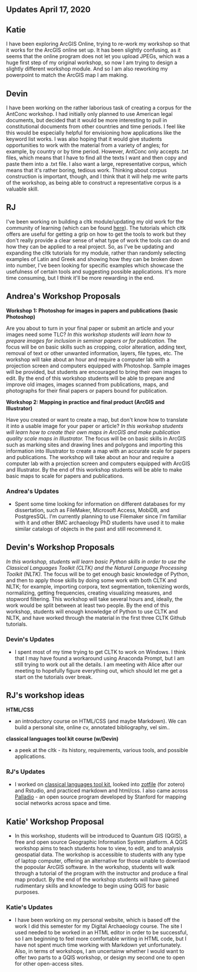 ## Updates April 17, 2020

## Katie

I have been exploring ArcGIS Online, trying to re-work my workshop so that it works for the ArcGIS online set up. It has been slightly confusing, as it seems that the online program does not let you upload JPEGs, which was a huge first step of my original workshop, so now I am trying to design a slightly different workshop module. And so I am also reworking my powerpoint to match the ArcGIS map I am making. 


## Devin

I have been working on the rather laborious task of creating a corpus for the AntConc workshop. I had initially only planned to use American legal documents, but decided that it would be more interesting to pull in constitutional documents from other countries and time periods. I feel like this would be especially helpful for envisioning how applications like the keyword list works. I was also hoping that it would give students opportunities to work with the material from a variety of angles; for example, by country or by time period. However, AntConc only accepts .txt files, which means that I have to find all the texts I want and then copy and paste them into a .txt file. I also want a large, representative corpus, which means that it's rather boring, tedious work. Thinking about corpus construction is important, though, and I think that it will help me write parts of the workshop, as being able to construct a representative corpus is a valuable skill.

## RJ

I've been working on building a cltk module/updating my old work for the community of learning (which can be found [here](https://github.com/rjbarnesca/Col.cltk/blob/master/syllabus.md)). The tutorials which cltk offers are useful for getting a grip on how to get the tools to work but they don't really provide a clear sense of what type of work the tools can do and how they can be applied to a real project. So, as I've be updating and expanding the cltk tutorials for my module, rather than randomly selecting examples of Latin and Greek and showing how they can be broken down into number, I've been looking for specific examples which showcase the usefulness of certain tools and suggesting possible applications. It's more time consuming, but I think it'll be more rewarding in the end.



## Andrea's Workshop Proposals

**Workshop 1: Photoshop for images in papers and publications (basic Photoshop)**

Are you about to turn in your final paper or submit an article and your images need some TLC?  *In this workshop students will learn how to prepare images for inclusion in seminar papers or for publication.*  The focus will be on basic skills such as cropping, color alteration, adding text, removal of text or other unwanted information, layers, file types, etc.  The workshop will take about an hour and require a computer lab with a projection screen and computers equipped with Photoshop.  Sample images will be provided, but students are encouraged to bring their own images to edit.  By the end of this workshop students will be able to prepare and improve old images, images scanned from publications, maps, and photographs for their final papers or papers bound for publication.

**Workshop 2: Mapping in practice and final product (ArcGIS and Illustrator)**

Have you created or want to create a map, but don't know how to translate it into a usable image for your paper or article?  *In this workshop students will learn how to create their own maps in ArcGIS and make publication quality scale maps in Illustrator.*  The focus will be on basic skills in ArcGIS such as marking sites and drawing lines and polygons and importing this information into Illustrator to create a map with an accurate scale for papers and publications.  The workshop will take about an hour and require a computer lab with a projection screen and computers equipped with ArcGIS and Illustrator.  By the end of this workshop students will be able to make basic maps to scale for papers and publications.

### Andrea's Updates

- Spent some time looking for information on different databases for my dissertation, such as FileMaker, Microsoft Access, MobiDB, and PostgresSQL.  I'm currently planning to use Filemaker since I'm familiar with it and other BMC archaeology PhD students have used it to make similar catalogs of objects in the past and still recommend it.

## Devin's Workshop Proposals
*In this workshop, students will learn basic Python skills in order to use the Classical Languages Toolkit (CLTK) and the Natural Language Processing Toolkit (NLTK).* The focus will be to get enough basic knowledge of Python, and then to apply those skills by doing some work with both CLTK and NLTK; for example, importing corpora, text segmentation, tokenizing words, normalizing, getting frequencies, creating visualizing measures, and stopword filtering. This workshop will take several hours and, ideally, the work would be split between at least two people. By the end of this workshop, students will enough knowledge of Python to use CLTK and NLTK, and have worked through the material in the first three CLTK Github tutorials.

### Devin's Updates

- I spent most of my time trying to get CLTK to work on Windows. I think that I may have found a workaround using Anaconda Prompt, but I am still trying to work out all the details. I am meeting with Alice after our meeting to hopefully figure everything out, which should let me get a start on the tutorials over break.

## RJ's workshop ideas

**HTML/CSS**
- an introductory course on HTML/CSS (and maybe Markdown). We can build a personal site, online cv, annotated bibliography, vel sim..

**classical languages tool kit course (w/Devin)**
- a peek at the cltk - its history, requirements, various tools, and possible applications.


### RJ's Updates
- I worked on [classical languages tool kit](http://cltk.org), looked into [zotfile](http://zotfile.com) (for zotero) and Rstudio, and practiced markdown and html/css. I also came across [Palladio](https://hdlab.stanford.edu/palladio/) - an open source program developed by Stanford for mapping social networks across space and time.

## Katie' Workshop Proposal

- In this workshop, students will be introduced to Quantum GIS (QGIS), a free and open source Geographic Information System platform. A QGIS workshop aims to teach students how to view, to edit, and to analysis geospatial data. The workshop is accessible to students with any type of laptop computer, offering an alternative for those unable to downlaod the popoular ArcGIS software. In the workshop, students will walk through a tutorial of the program with the instructor and produce a final map product. By the end of the workshop students will have gained rudimentary skills and knowledge to begin using QGIS for basic purposes.

### Katie's Updates

- I have been working on my personal website, which is based off the work I did this semester for my Digital Archaeology course. The site I used needed to be worked in an HTML editor in order to be successful, so I am beginning to feel more comfortable writing in HTML code, but I have not spent much time working with Markdown yet unfortunately. Also, in terms of workshops, I am uncertainw whether I would want to offer two parts to a GQIS workshop, or design my second one to open for other open-access sites.

